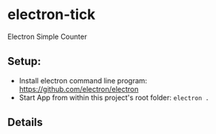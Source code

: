 # electron-tick
Electron Simple Counter

## Setup:
- Install electron command line program: https://github.com/electron/electron
- Start App from within this project's root folder: `electron .`

## Details

